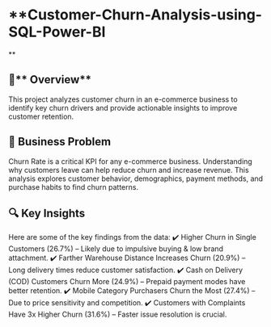 # **Customer-Churn-Analysis-using-SQL-Power-BI
**
## 🚀** Overview**
This project analyzes customer churn in an e-commerce business to identify key churn drivers and provide actionable insights to improve customer retention.

## 📌 **Business Problem**
Churn Rate is a critical KPI for any e-commerce business.
Understanding why customers leave can help reduce churn and increase revenue.
This analysis explores customer behavior, demographics, payment methods, and purchase habits to find churn patterns.

## 🔍 **Key Insights**
Here are some of the key findings from the data:
✔️ Higher Churn in Single Customers (26.7%) – Likely due to impulsive buying & low brand attachment.
✔️ Farther Warehouse Distance Increases Churn (20.9%) – Long delivery times reduce customer satisfaction.
✔️ Cash on Delivery (COD) Customers Churn More (24.9%) – Prepaid payment modes have better retention.
✔️ Mobile Category Purchasers Churn the Most (27.4%) – Due to price sensitivity and competition.
✔️ Customers with Complaints Have 3x Higher Churn (31.6%) – Faster issue resolution is crucial.


